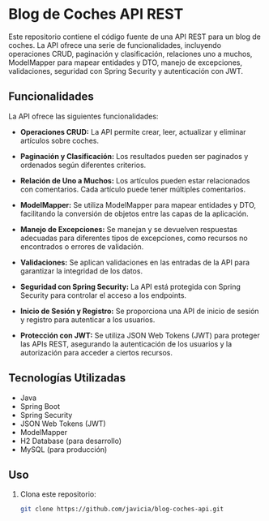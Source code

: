 # Blog de Coches API REST

Este repositorio contiene el código fuente de una API REST para un blog de coches. La API ofrece una serie de funcionalidades, incluyendo operaciones CRUD, paginación y clasificación, relaciones uno a muchos, ModelMapper para mapear entidades y DTO, manejo de excepciones, validaciones, seguridad con Spring Security y autenticación con JWT.

## Funcionalidades

La API ofrece las siguientes funcionalidades:

- **Operaciones CRUD:** La API permite crear, leer, actualizar y eliminar artículos sobre coches. 

- **Paginación y Clasificación:** Los resultados pueden ser paginados y ordenados según diferentes criterios.

- **Relación de Uno a Muchos:** Los artículos pueden estar relacionados con comentarios. Cada artículo puede tener múltiples comentarios.

- **ModelMapper:** Se utiliza ModelMapper para mapear entidades y DTO, facilitando la conversión de objetos entre las capas de la aplicación.

- **Manejo de Excepciones:** Se manejan y se devuelven respuestas adecuadas para diferentes tipos de excepciones, como recursos no encontrados o errores de validación.

- **Validaciones:** Se aplican validaciones en las entradas de la API para garantizar la integridad de los datos.

- **Seguridad con Spring Security:** La API está protegida con Spring Security para controlar el acceso a los endpoints.

- **Inicio de Sesión y Registro:** Se proporciona una API de inicio de sesión y registro para autenticar a los usuarios.

- **Protección con JWT:** Se utiliza JSON Web Tokens (JWT) para proteger las APIs REST, asegurando la autenticación de los usuarios y la autorización para acceder a ciertos recursos.

## Tecnologías Utilizadas

- Java
- Spring Boot
- Spring Security
- JSON Web Tokens (JWT)
- ModelMapper
- H2 Database (para desarrollo)
- MySQL (para producción)

## Uso

1. Clona este repositorio:

   ```bash
   git clone https://github.com/javicia/blog-coches-api.git
